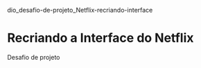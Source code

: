 dio_desafio-de-projeto_Netflix-recriando-interface

# Recriando a Interface do Netflix

Desafio de projeto
